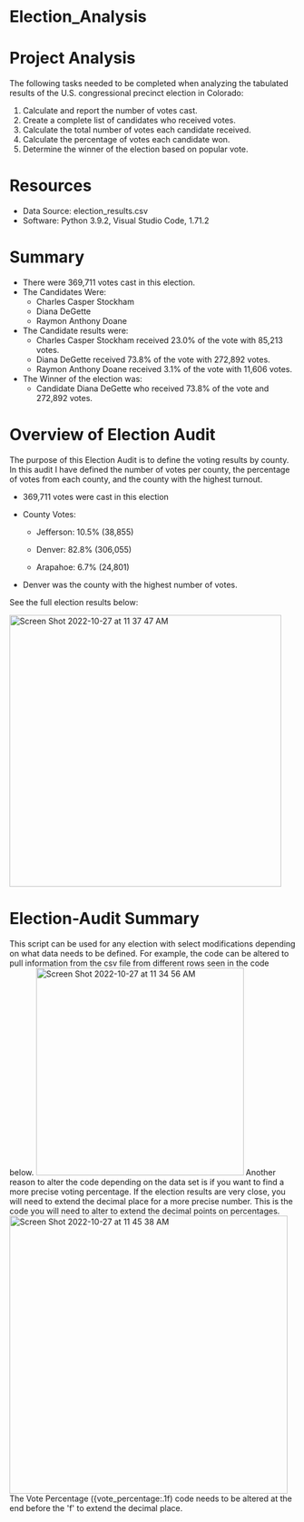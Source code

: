 # Election_Analysis
# Project Analysis
The following tasks needed to be completed when analyzing the tabulated results of the U.S. congressional precinct election in Colorado:
  1. Calculate and report the number of votes cast.
  2. Create a complete list of candidates who received votes.
  3. Calculate the total number of votes each candidate received.
  4. Calculate the percentage of votes each candidate won.
  5. Determine the winner of the election based on popular vote.
  
# Resources
  * Data Source: election_results.csv
  * Software: Python 3.9.2, Visual Studio Code, 1.71.2
 # Summary
  * There were 369,711 votes cast in this election.
  * The Candidates Were:
    * Charles Casper Stockham
    * Diana DeGette
    * Raymon Anthony Doane
 * The Candidate results were:
    *  Charles Casper Stockham received 23.0% of the vote with 85,213 votes.
    *  Diana DeGette received 73.8% of the vote with 272,892 votes.
    *  Raymon Anthony Doane received 3.1% of the vote with 11,606 votes.
* The Winner of the election was:
  *   Candidate Diana DeGette who received 73.8% of the vote and 272,892 votes.
# Overview of Election Audit
The purpose of this Election Audit is to define the voting results by county. In this audit I have defined the number of votes per county, the percentage of votes from each county, and the county with the highest turnout.
  * 369,711 votes were cast in this election
  * County Votes:
  
    * Jefferson: 10.5% (38,855)
    
    * Denver: 82.8% (306,055)
    
    * Arapahoe: 6.7% (24,801)
    
* Denver was the county with the highest number of votes.

See the full election results below:

<img width="479" alt="Screen Shot 2022-10-27 at 11 37 47 AM" src="https://user-images.githubusercontent.com/113859036/198334967-91a44fb2-3322-42da-a8a3-9292817d0739.png">


# Election-Audit Summary
This script can be used for any election with select modifications depending on what data needs to be defined. For example, the code can be altered to pull information from the csv file from different rows seen in the code below.
<img width="366" alt="Screen Shot 2022-10-27 at 11 34 56 AM" src="https://user-images.githubusercontent.com/113859036/198334302-fa6165b6-bbf9-4905-8f53-768b7da10c74.png">
Another reason to alter the code depending on the data set is if you want to find a more precise voting percentage. If the election results are very close, you will need to extend the decimal place for a more precise number. This is the code you will need to alter to extend the decimal points on percentages.
<img width="490" alt="Screen Shot 2022-10-27 at 11 45 38 AM" src="https://user-images.githubusercontent.com/113859036/198336918-79469b65-8d92-4d82-ab60-6fa79122bdca.png">
The Vote Percentage ({vote_percentage:.1f) code needs to be altered at the end before the 'f' to extend the decimal place.
